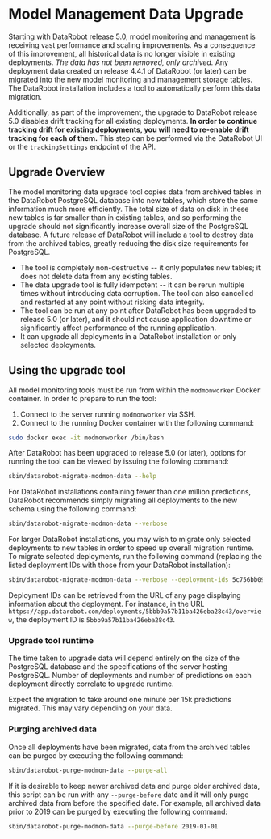 # Model Management Data Upgrade

Starting with DataRobot release 5.0, model monitoring and management is receiving vast performance 
and scaling improvements. As a consequence of this improvement, all historical data is no longer 
visible in existing deployments. _The data has not been removed, only archived._ Any deployment data
created on release 4.4.1 of DataRobot (or later) can be migrated into the new model monitoring and 
management storage tables. The DataRobot installation includes a tool to automatically perform this
data migration.

Additionally, as part of the improvement, the upgrade to DataRobot release 5.0 disables drift 
tracking for all existing deployments. **In order to continue tracking drift for existing 
deployments, you will need to re-enable drift tracking for each of them.** This step can be 
performed via the DataRobot UI or the `trackingSettings` endpoint of the API. 

## Upgrade Overview

The model monitoring data upgrade tool copies data from archived tables in the DataRobot PostgreSQL
database into new tables, which store the same information much more efficiently. The total size of
data on disk in these new tables is far smaller than in existing tables, and so performing the 
upgrade should not significantly increase overall size of the PostgreSQL database. A future release 
of DataRobot will include a tool to destroy data from the archived tables, greatly reducing the disk 
size requirements for PostgreSQL.  
 
* The tool is completely non-destructive -- it only populates new tables; it does not delete data from
any existing tables. 
* The data upgrade tool is fully idempotent -- it can be rerun multiple times without introducing data 
corruption. The tool can also cancelled and restarted at any point without risking data integrity. 
* The tool can be run at any point after DataRobot has been upgraded to release 5.0 (or later), and 
it should not cause application downtime or significantly affect performance of the running 
application. 
* It can upgrade all deployments in a DataRobot installation or only selected deployments.

## Using the upgrade tool

All model monitoring tools must be run from within the `modmonworker` Docker container.
In order to prepare to run the tool:
1. Connect to the server running `modmonworker` via SSH.
2. Connect to the running Docker container with the following command:

```bash
sudo docker exec -it modmonworker /bin/bash
```
 
After DataRobot has been upgraded to release 5.0 (or later), options for running the tool can be 
viewed by issuing the following command:

```bash
sbin/datarobot-migrate-modmon-data --help
```

For DataRobot installations containing fewer than one million predictions, DataRobot recommends 
simply migrating all deployments to the new schema using the following command:

```bash
sbin/datarobot-migrate-modmon-data --verbose
```

For larger DataRobot installations, you may wish to migrate only selected deployments to new tables
in order to speed up overall migration runtime. To migrate selected deployments, run the following 
command (replacing the listed deployment IDs with those from your DataRobot installation):

```bash
sbin/datarobot-migrate-modmon-data --verbose --deployment-ids 5c756bb09219fd13ad19fe18 5c756bb09219fd13ad19fe19
```

Deployment IDs can be retrieved from the URL of any page displaying information about the 
deployment. For instance, in the URL `https://app.datarobot.com/deployments/5bbb9a57b11ba426eba28c43/overview`, 
the deployment ID is `5bbb9a57b11ba426eba28c43`.

### Upgrade tool runtime

The time taken to upgrade data will depend entirely on the size of the PostgreSQL database and the 
specifications of the server hosting PostgreSQL. Number of deployments and number of predictions on 
each deployment directly correlate to upgrade runtime.

Expect the migration to take around one minute per 15k predictions migrated. This may vary depending
on your data.

### Purging archived data

Once all deployments have been migrated, data from the archived tables can be purged by executing 
the following command:

```bash
sbin/datarobot-purge-modmon-data --purge-all
```

If it is desirable to keep newer archived data and purge older archived data, this script can be run 
with any `--purge-before` date and it will only purge archived data from before the specified date.
For example, all archived data prior to 2019 can be purged by executing the following command:

```bash
sbin/datarobot-purge-modmon-data --purge-before 2019-01-01
```
